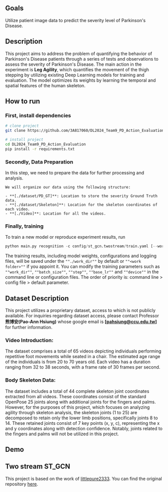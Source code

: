 ## Goals  
Utilize patient image data to predict the severity level of Parkinson's Disease.   

## Description   
This project aims to address the problem of quantifying the behavior of Parkinson's Disease patients through a series of tests and observations to assess the severity of Parkinson's Disease. The main action in the experiment is **Leg Agility**, which quantifies the movement of the thigh stepping by utilizing existing Deep Learning models for training and evaluation. The model optimizes its weights by learning the temporal and spatial features of the human skeleton.

## How to run   
### First, install dependencies   
```bash
# clone project   
git clone https://github.com/3A817060/DL2024_Team9_PD_Action_Evaluation.git

# install project
cd DL2024_Team9_PD_Action_Evaluation
pip install -r requirements.txt
 ```
### Secondly, Data Preparation   
In this step, we need to prepare the data for further processing and analysis.
```
We will organize our data using the following structure:

- **[./dataset/PD_GT]**: Location to store the severity Ground Truth data.
- **[./dataset/Skeleton]**: Location for the skeleton coordinates of each video.
- **[./Video]**: Location for all the videos.
 ```   
 ### Finally, training   
 To train a new model or reproduce experiment results, run 
 ```python
python main.py recognition -c config/st_gcn.twostream/train.yaml [--work_dir <work folder>]
```
The training results, including model weights, configurations and loggiing files, will be saved under the `""./work_dir""` by default or `""<work folder>""` if you appoint it.
You can modify the training parameters such as `""work_dir""`, `""batch_size""`, `""step""`, `""base_lr""` and `""device""` in the command line or configuration files. The order of priority is: command line > config file > default parameter.

## Dataset Description

This project utilizes a proprietary dataset, access to which is not publicly available. For inquiries regarding dataset access, please contact Professor **熊博安(Pao-Ann Hsiung)** whose google email is **[pahsiung@ccu.edu.tw]** for further information.

### Video Introduction:
The dataset comprises a total of 65 videos depicting individuals performing repetitive foot movements while seated in a chair. The estimated age range of the individuals is from 20 to 70 years old. Each video has a duration ranging from 32 to 38 seconds, with a frame rate of 30 frames per second.

### Body Skeleton Data:
The dataset includes a total of 44 complete skeleton joint coordinates extracted from all videos. These coordinates consist of the standard OpenPose 25 joints along with additional joints for the fingers and palms. However, for the purposes of this project, which focuses on analyzing agility through skeleton analysis, the skeleton joints (1 to 25) are decomposed to retain only the lower limb positions, specifically joints 8 to 14. These retained joints consist of 7 key points (x, y, c), representing the x and y coordinates along with detection confidence. Notably, joints related to the fingers and palms will not be utilized in this project.

## Demo

## Two stream ST_GCN

This project is based on the work of [littlepure2333](https://github.com/littlepure2333). You can find the original repository [here](https://github.com/littlepure2333/2s_st-gcn.git).

